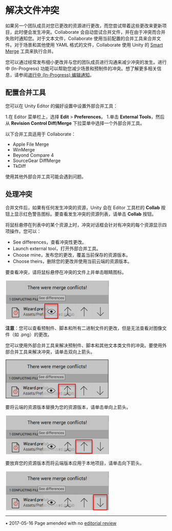 解决文件冲突
==========================

如果另一个团队成员对您已更改的资源进行更改，而您尝试带着这些更改来更新项目，此时便会发生冲突。Collaborate 会自动尝试合并文件，并在由于冲突而合并失败时通知您。对于文本文件，Collaborate 使用当前配置的合并工具来合并文件。对于场景和其他使用 YAML 格式的文件，Collaborate 使用 Unity 的 [Smart Merge](SmartMerge.html) 工具来执行合并。

您可以通过经常发布细小更改并与您的团队成员进行沟通来减少冲突的发生。进行中 (In-Progress) 功能可以帮助您减少场景和预制件的冲突。想了解更多相关信息，请参阅[进行中 (In-Progress) 编辑通知](CollaborateInProgress.html)。

## 配置合并工具

您可以在 Unity Editor 的偏好设置中设置外部合并工具：

1.在 Editor 菜单栏上，选择 **Edit** > **Preferences**。
1.单击 **External Tools**，然后从 **Revision Control Diff/Merge** 下拉菜单中选择一个外部合并工具。

以下合并工具适用于 Collaborate：

* Apple File Merge
* WinMerge
* Beyond Compare 4
* SourceGear DiffMerge
* TkDiff

使用其他外部合并工具可能会遇到问题。

## 处理冲突

合并文件后，如果有任何发生冲突的资源，Unity 会在 Editor 工具栏的 **Collab** 按钮上显示红色警告图标。要查看发生冲突的资源列表，请单击 **Collab** 按钮。

将鼠标悬停在列表中的某个资源上时，冲突对话框会针对有冲突的每个资源显示四项操作。您可以：

* See differences，查看冲突性更改。
* Launch external tool，打开外部合并工具。
* Choose mine，发布您的更改，覆盖当前保存的资源版本。
* Choose theirs，删除您的更改并使用当前云端的资源版本。

要查看冲突，请将鼠标悬停在冲突的文件上并单击眼睛图标。

![眼睛图标](../uploads/Main/UnityCollaborate15.png)

**注意**：您可以查看预制件、脚本和所有二进制文件的更改，但是无法查看对图像文件（如 .png）的更改。

您可以使用外部合并工具来解决预制件、脚本和其他文本类文件的冲突。要使用外部合并工具来解决冲突，请单击双向上箭头。

![双向上箭头](../uploads/Main/UnityCollaborate16.png)

要将云端的资源版本替换为您的资源版本，请单击单向上箭头。

![向上箭头](../uploads/Main/UnityCollaborate17.png)

要放弃您的资源版本而将云端版本应用于本地项目，请单击向下箭头。

![向下箭头](../uploads/Main/UnityCollaborate18.png)

-----------------------------------------------------------------------------------------------------------------------------------------------------------------------------------

<span class="page-edit">• 2017-05-16  Page amended with no [editorial review](DocumentationEditorialReview.html)
</span><br/>
